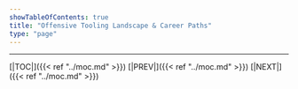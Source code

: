 ```yaml
---
showTableOfContents: true
title: "Offensive Tooling Landscape & Career Paths"
type: "page"
---
```




---
[|TOC|]({{< ref "../moc.md" >}})
[|PREV|]({{< ref "../moc.md" >}})
[|NEXT|]({{< ref "../moc.md" >}})